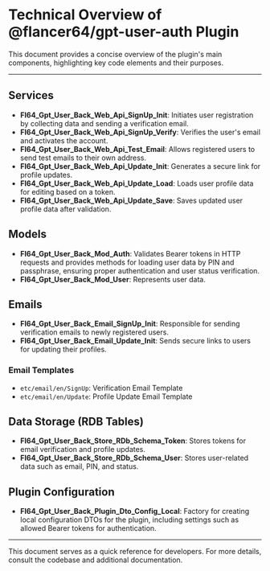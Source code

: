 # Technical Overview of @flancer64/gpt-user-auth Plugin

This document provides a concise overview of the plugin's main components, highlighting key code elements and their
purposes.

---

## Services

- **Fl64_Gpt_User_Back_Web_Api_SignUp_Init**: Initiates user registration by collecting data and sending a verification
  email.
- **Fl64_Gpt_User_Back_Web_Api_SignUp_Verify**: Verifies the user's email and activates the account.
- **Fl64_Gpt_User_Back_Web_Api_Test_Email**: Allows registered users to send test emails to their own address.
- **Fl64_Gpt_User_Back_Web_Api_Update_Init**: Generates a secure link for profile updates.
- **Fl64_Gpt_User_Back_Web_Api_Update_Load**: Loads user profile data for editing based on a token.
- **Fl64_Gpt_User_Back_Web_Api_Update_Save**: Saves updated user profile data after validation.

## Models

- **Fl64_Gpt_User_Back_Mod_Auth**: Validates Bearer tokens in HTTP requests and provides methods for loading user data
  by PIN and passphrase, ensuring proper authentication and user status verification.
- **Fl64_Gpt_User_Back_Mod_User**: Represents user data.

## Emails

- **Fl64_Gpt_User_Back_Email_SignUp_Init**: Responsible for sending verification emails to newly registered users.
- **Fl64_Gpt_User_Back_Email_Update_Init**: Sends secure links to users for updating their profiles.

### Email Templates

- `etc/email/en/SignUp`: Verification Email Template
- `etc/email/en/Update`: Profile Update Email Template

## Data Storage (RDB Tables)

- **Fl64_Gpt_User_Back_Store_RDb_Schema_Token**: Stores tokens for email verification and profile updates.
- **Fl64_Gpt_User_Back_Store_RDb_Schema_User**: Stores user-related data such as email, PIN, and status.

## Plugin Configuration

- **Fl64_Gpt_User_Back_Plugin_Dto_Config_Local**: Factory for creating local configuration DTOs for the plugin,
  including settings such as allowed Bearer tokens for authentication.

---

This document serves as a quick reference for developers. For more details, consult the codebase and additional
documentation.
